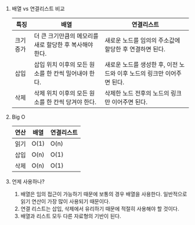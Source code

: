 1. 배열 vs 연결리스트 비교

    | 특징 | 배열 | 연결리스트 |
    | --- | ---- | --------- |
    | 크기 증가 | 더 큰 크기만큼의 메모리를 새로 할당한 후 복사해야 한다. | 새로운 노드를 임의의 주소값에 할당한 후 연결하면 된다. |
    | 삽입 | 삽입 위치 이후의 모든 원소를 한 칸씩 밀어내야 한다. | 새로운 노드를 생성한 후, 이전 노드와 이후 노드의 링크만 이어주면 된다. |
    | 삭제 | 삭제 위치 이후의 모든 원소를 한 칸씩 당겨야 한다. | 삭제한 노드 전후의 노드의 링크만 이어주면 된다. |


2. Big O

    | 연산 | 배열 | 연결리스트 |
    | ----- |------ | --------- |
    | 읽기 | O(1) | O(n) |
    | 삽입 | O(n) | O(1) |
    | 삭제 | O(n) | O(1) |


3. 언제 사용하나?
    1. 배열은 임의 접근이 가능하기 때문에 보통의 경우 배열을 사용한다. 일반적으로 읽기 연산이 가장 많이 사용되기 때문이다.
    2. 연결 리스트는 삽입, 삭제에서 유리하기 때문에 적절히 사용해야 할 것이다.
    3. 배열과 리스트 모두 다른 자료형의 기반이 된다.
